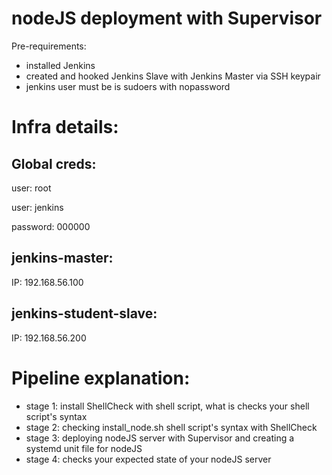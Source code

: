 # nodeJS deployment with Supervisor

Pre-requirements:
* installed Jenkins
* created and hooked Jenkins Slave with Jenkins Master via SSH keypair
* jenkins user must be is sudoers with nopassword

# Infra details:

Global creds:
---
user: root

user: jenkins

password: 000000

jenkins-master:
---
IP: 192.168.56.100

jenkins-student-slave:
---
IP: 192.168.56.200

# Pipeline explanation:

* stage 1: install ShellCheck with shell script, what is checks your shell script's syntax
* stage 2: checking install_node.sh shell script's syntax with ShellCheck
* stage 3: deploying nodeJS server with Supervisor and creating a systemd unit file for nodeJS
* stage 4: checks your expected state of your nodeJS server
